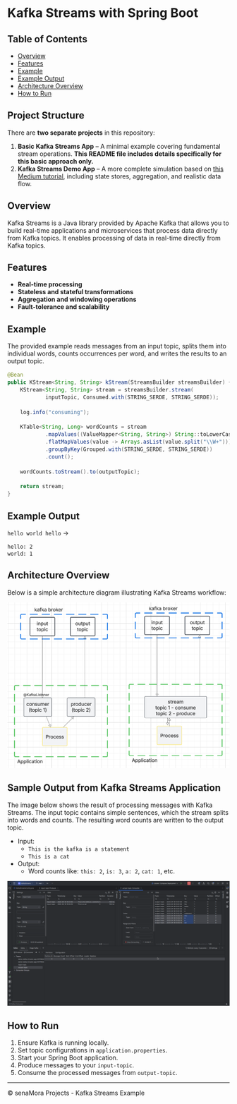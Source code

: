 # Kafka Streams with Spring Boot

## Table of Contents

- [Overview](#overview)
- [Features](#features)
- [Example](#example)
- [Example Output](#example-output)
- [Architecture Overview](#architecture-overview)
- [How to Run](#how-to-run)

## Project Structure

There are **two separate projects** in this repository:

1. **Basic Kafka Streams App** – A minimal example covering fundamental stream operations. **This README file includes details specifically for this basic approach only.**
2. **Kafka Streams Demo App** – A more complete simulation based on [this Medium tutorial](https://medium.com/@tobintom/introducing-kafka-streams-with-spring-boot-be1d6f7f3b76), including state stores, aggregation, and realistic data flow.

## Overview

Kafka Streams is a Java library provided by Apache Kafka that allows you to build real-time applications and microservices that process data directly from Kafka topics. It enables processing of data in real-time directly from Kafka topics.

## Features

- **Real-time processing**
- **Stateless and stateful transformations**
- **Aggregation and windowing operations**
- **Fault-tolerance and scalability**

## Example

The provided example reads messages from an input topic, splits them into individual words, counts occurrences per word, and writes the results to an output topic.

```java
@Bean
public KStream<String, String> kStream(StreamsBuilder streamsBuilder) {
    KStream<String, String> stream = streamsBuilder.stream(
            inputTopic, Consumed.with(STRING_SERDE, STRING_SERDE));

    log.info("consuming");

    KTable<String, Long> wordCounts = stream
            .mapValues((ValueMapper<String, String>) String::toLowerCase)
            .flatMapValues(value -> Arrays.asList(value.split("\\W+")))
            .groupByKey(Grouped.with(STRING_SERDE, STRING_SERDE))
            .count();

    wordCounts.toStream().to(outputTopic);

    return stream;
}
```

## Example Output

`hello world hello` →

```
hello: 2
world: 1
```

## Architecture Overview

Below is a simple architecture diagram illustrating Kafka Streams workflow:

![Kafka Streams Diagram](https://github.com/senaMora/kafka-streams/blob/main/src/main/resources/images/overview.png)

## Sample Output from Kafka Streams Application

The image below shows the result of processing messages with Kafka Streams. The input topic contains simple sentences, which the stream splits into words and counts. The resulting word counts are written to the output topic.

- Input:
    - `This is the kafka is a statement`
    - `This is a cat`
- Output:
    - Word counts like: `this: 2`, `is: 3`, `a: 2`, `cat: 1`, etc.

![Kafka Streams Word Count Result](https://github.com/senaMora/kafka-streams/blob/main/src/main/resources/images/results.png)

## How to Run

1. Ensure Kafka is running locally.
2. Set topic configurations in `application.properties`.
3. Start your Spring Boot application.
4. Produce messages to your `input-topic`.
5. Consume the processed messages from `output-topic`.

---

© senaMora Projects - Kafka Streams Example
